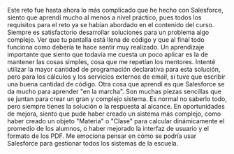 Este reto fue hasta ahora lo más complicado que he hecho con Salesforce, siento que aprendí mucho al menos a nivel 
práctico, pues todos los requisitos para el reto ya se habían abordado en el contenido del curso. Siempre es 
satisfactorio desarrollar soluciones para un problema algo complejo. Ver que tu pantalla está llena de código y que 
al final todo funciona como debería te hace sentir muy realizado. Un aprendizaje importante que siento que todavía
me cuesta un poco aplicar es la de mantener las cosas simples, cosa que me repetían los mentores. Intenté utilizar
la mayor cantidad de programación declarativa para esta solución, pero para los cálculos y los servicios externos de
email, sí tuve que escribir una buena cantidad de código. Otra cosa que aprendí es que Salesforce se da mucho para 
aprender "en la marcha". Son muchas piezas sencillas que se juntan para crear un gran y complejo sistema. Es normal
no saberlo todo, pero siempre tienes la solución o la respuesta al alcance. En oportunidades de mejora, siento que
pude haber creado un sistema más complejo, como haber creado un objeto "Materia" o "Clase" para calcular dinámicamente
el promedio de los alumnos, o haber mejorado la interfaz de usuario y el formato de los PDF. Me emociona pensar en
cómo se podría usar Salesforce para gestionar todos los sistemas de la escuela.